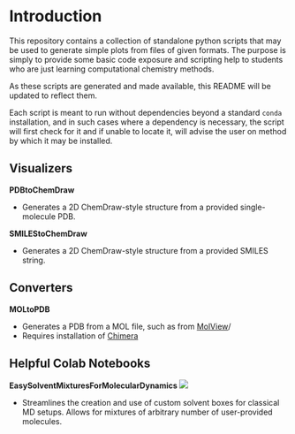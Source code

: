 # Introduction

This repository contains a collection of standalone python scripts that may be used to generate simple plots from files of given formats.
The purpose is simply to provide some basic code exposure and scripting help to students who are just learning computational chemistry methods.

As these scripts are generated and made available, this README will be updated to reflect them.

Each script is meant to run without dependencies beyond a standard `conda` installation, and in such cases where a dependency is necessary, 
the script will first check for it and if unable to locate it, will advise the user on method by which it may be installed.

## Visualizers

**PDBtoChemDraw**
- Generates a 2D ChemDraw-style structure from a provided single-molecule PDB.

**SMILEStoChemDraw**
- Generates a 2D ChemDraw-style structure from a provided SMILES string.

## Converters

**MOLtoPDB**
- Generates a PDB from a MOL file, such as from [MolView](https://molview.org)/
- Requires installation of [Chimera](https://www.cgl.ucsf.edu/chimera/)

## Helpful Colab Notebooks
**EasySolventMixturesForMolecularDynamics** [<img src="https://colab.research.google.com/assets/colab-badge.svg">]([http://google.com.au/](https://colab.research.google.com/github/markahix/CompChemUtilities/blob/main/HelpfulColabNotebooks/EasySolventMixturesForMolecularDynamics.ipynb))
- Streamlines the creation and use of custom solvent boxes for classical MD setups.  Allows for mixtures of arbitrary number of user-provided molecules.
